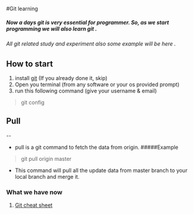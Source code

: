 #Git learning

##### Now a days git is very essential for programmer. So, as we start programming we will also learn git .
###### All git related study and experiment also some example will be here . 

## How to start
 1. install [git](https://git-scm.com/downloads) (If you already done it, skip)
 2. Open you terminal (from any software or your os provided prompt)
 3. run this following command (give your username & email)
 > git config
 
## Pull
--
- pull is a git command to fetch the data from origin. 
 #####Example 
>git pull origin master
- This command will pull all the update data from master branch to your local branch and merge it.


### What we have now
1. [Git cheat sheet](/git-cheet-sheet.pdf)
